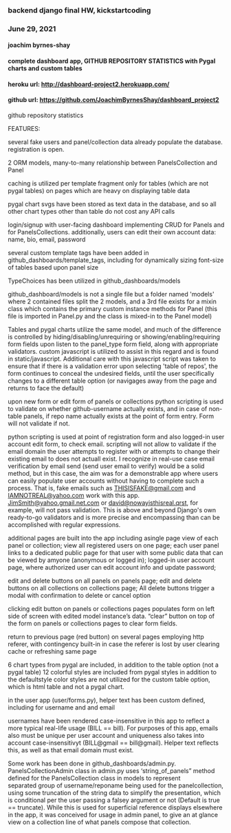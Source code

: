### backend django final HW, kickstartcoding
### June 29, 2021
#### joachim byrnes-shay
#### complete dashboard app,  GITHUB REPOSITORY STATISTICS with Pygal charts and custom tables

#### heroku url: http://dashboard-project2.herokuapp.com/

#### github url:  https://github.com/JoachimByrnesShay/dashboard_project2


github repository statistics


FEATURES:

several fake users and panel/collection data already populate the database.   registration is open.

2 ORM models, many-to-many relationship between PanelsCollection and Panel

caching is utilized per template fragment only for tables (which are not pygal tables) on pages which are heavy on displaying table data

pygal chart svgs have been stored as text data in the database, and so all other chart types other than table do not cost any API calls

login/signup with user-facing dashboard implementing CRUD for Panels and for PanelsCollections.   additionally, users can edit their own account data: name, bio, email, password

several custom template tags have been added in github_dashboards/template_tags, including for dynamically sizing font-size of tables based upon panel size

TypeChoices has been utilized in github_dashboards/models

github_dashboard/models is not a single file but a folder named 'models' where 2 contained files split the 2 models, and a 3rd file exists for a mixin class which contains the primary custom instance methods for Panel (this file is imported in Panel.py and the class is mixed-in to the Panel model)

Tables and pygal charts utilize the same model, and much of the difference is controlled by hiding/disabling/unrequiring or showing/enabling/requiring form fields upon listen to the panel_type form field, along with appropriate validators.  custom javascript is utilized to assist in this regard and is found in static/javascript.  Additional care with this javascript script was taken to ensure that if there is a validation error upon selecting 'table of repos', the form continues to conceal the undesired fields, until the user specifically changes to a different table option (or navigages away from the page and returns to face the default)

upon new form or edit form of panels or collections python scripting is used to validate on whether github-username actually exists, and in case of non-table panels, if repo name actually exists at the point of form entry.   Form will not validate if not.

python scripting is used at point of registration form and also logged-in user account edit form, to check email.  scripting will not allow to validate if the email domain the user attempts to register with or attempts to change their existing email to does not actuall exist.  I recognize in real-use case email verification by email send (send user email to verify) would be a solid method, but in this case, the aim was for a demonstrable app where users can easily populate user accounts without having to complete such a process.   That is,  fake emails such as THISISFAKE@gmail.com and IAMNOTREAL@yahoo.com work with this app.   JimSmith@yahoo.gmail.net.com or david@nowayisthisreal.qrst, for example, will not pass validation.  This is above and beyond Django's own ready-to-go validators and is more precise and encompassing than can be accomplished with regular expressions.  

additional pages are built into the app including asingle page view of each panel or collection; view all registered users on one page; each user panel links to a dedicated public page for that user with some public data that can be viewed by amyone (anonymous or logged in); logged-in user account page, where authorized user can edit account info and update password;

edit and delete buttons on all panels on panels page; edit and delete buttons on all collections on collections page; All delete buttons trigger a modal with confirmation to delete or cancel option

clicking edit button on panels or collections pages populates form on left side of screen with edited model instance’s data.
“clear” button on top of the form on panels or collections pages to clear form fields.

return to previous page (red button) on several pages employing http referer, with contingency built-in in case the referer is lost by user clearing cache or refreshing same page

6 chart types from pygal are included, in addition to the table option (not a pygal table)
12 colorful styles are included from pygal styles in addition to the defaultstyle 
color styles are not utilized for the custom table option, which is html table and not a pygal chart.

in the user app (user/forms.py),
helper text has been custom defined, including for username and and email

usernames have been rendered case-insensitive in this app  to reflect a more typical real-life usage (BILL == bill).  For purposes of this app, emails also must be unique per user account and uniqueness also takes into account case-insensitivyt (BILL@gmail == bill@gmail).   Helper text reflects this, as well as that email domain must exist.

Some work has been done in github_dashboards/admin.py.   PanelsCollectionAdmin class in admin.py uses ‘string_of_panels” method defined for the PanelsCollection class in models to represent <br> separated group of username/reponame being used for the panelcollection, using some truncation of the string data to simplify the presentation, which is conditional per the user passing a falsey argument or not (Default is true == truncate).  While this is used for superficial reference displays elsewhere in the app, it was conceived for usage in admin panel, to give an at glance view on a collection line of what panels compose that collection.